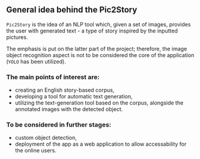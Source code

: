 ## General idea behind the Pic2Story
`Pic2Story` is the idea of an NLP tool which, given a set of images, provides the user with generated text - a type of story inspired by the inputted pictures.

The emphasis is put on the latter part of the project; therefore, the image object recognition aspect is not to be considered the core of the application (`YOLO` has been utilized).

### The main points of interest are:
- creating an English story-based corpus,
- developing a tool for automatic text generation,
- utilizing the text-generation tool based on the corpus, alongside the annotated images with the detected object.

### To be considered in further stages:
- custom object detection,
- deployment of the app as a web application to allow accessability for the online users.
